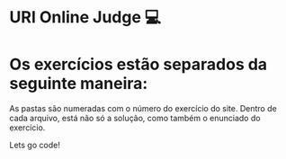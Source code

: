# URI Online Judge 💻
# Os exercícios estão separados da seguinte maneira:

As pastas são numeradas com o número do exercício do site.
Dentro de cada arquivo, está não só a solução, como também o enunciado do exercício.

Lets go code!
